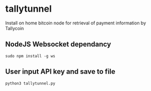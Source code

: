 # tallytunnel
Install on home bitcoin node for retrieval of payment information by Tallycoin

## NodeJS Websocket dependancy

`sudo npm install -g ws`

## User input API key and save to file

`python3 tallytunnel.py`
